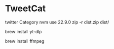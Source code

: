# TweetCat
twitter Category
nvm use 22.9.0 
zip -r dist.zip dist/



brew install yt-dlp

brew install ffmpeg
